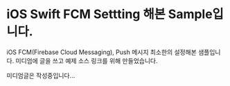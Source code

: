 # iOS Swift FCM Settting 해본 Sample입니다.
iOS FCM(Firebase Cloud Messaging), Push 메시지 최소한의 설정해본 샘플입니다. 미디엄에 글을 쓰고 예제 소스 링크를 위해 만들었습니다.

미디엄글은 작성중입니다...
